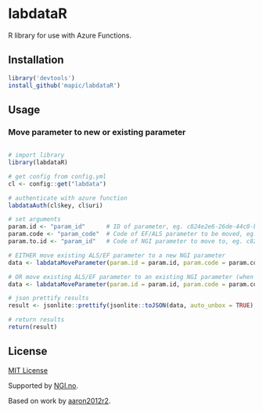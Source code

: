 # labdataR

R library for use with Azure Functions. 

## Installation

```R
library('devtools')
install_github('mapic/labdataR')
```

## Usage

### Move parameter to new or existing parameter
```R

# import library
library(labdataR)

# get config from config.yml
cl <- config::get("labdata")

# authenticate with azure function
labdataAuth(cl$key, cl$uri)

# set arguments
param.id <- "param_id"      # ID of parameter, eg. c824e2e6-26de-44c0-beee-38c309319b7a
param.code <- "param_code"  # Code of EF/ALS parameter to be moved, eg. Z001CY2X 
param.to.id <- "param_id"   # Code of NGI parameter to move to, eg. c824e2e6-26de-44c0-beee-38c309319b7a

# EITHER move existing ALS/EF parameter to a new NGI parameter
data <- labdataMoveParameter(param.id = param.id, param.code = param.code, debug.auth = TRUE, debug.query = TRUE)

# OR move existing ALS/EF parameter to an existing NGI parameter (when adding param.to.id argument)
data <- labdataMoveParameter(param.id = param.id, param.code = param.code, param.to.id = param.to.id, debug.auth = TRUE, debug.query = TRUE)

# json prettify results
result <- jsonlite::prettify(jsonlite::toJSON(data, auto_unbox = TRUE), 4)

# return results
return(result)
```

## License
[MIT License](https://github.com/mapic/labdataR/blob/master/LICENSE)

Supported by [NGI.no](https://ngi.no).

Based on work by [aaron2012r2](https://github.com/aaron2012r2/cosmosR).